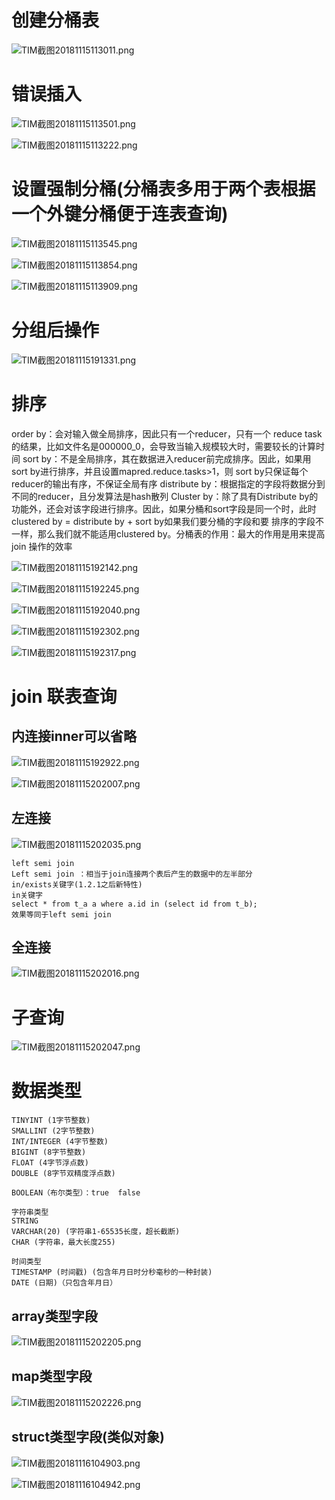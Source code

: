 # 创建分桶表

![TIM截图20181115113011.png](https://upload-images.jianshu.io/upload_images/14465950-8f3223048a6f7aac.png?imageMogr2/auto-orient/strip%7CimageView2/2/w/1240)

# 错误插入

![TIM截图20181115113501.png](https://upload-images.jianshu.io/upload_images/14465950-19e106ad47c89de3.png?imageMogr2/auto-orient/strip%7CimageView2/2/w/1240)

![TIM截图20181115113222.png](https://upload-images.jianshu.io/upload_images/14465950-c48ea3bb75a3840c.png?imageMogr2/auto-orient/strip%7CimageView2/2/w/1240)

# 设置强制分桶(分桶表多用于两个表根据一个外键分桶便于连表查询)

![TIM截图20181115113545.png](https://upload-images.jianshu.io/upload_images/14465950-c890e9efe0ca9e77.png?imageMogr2/auto-orient/strip%7CimageView2/2/w/1240)

![TIM截图20181115113854.png](https://upload-images.jianshu.io/upload_images/14465950-05a313aa65d09f9f.png?imageMogr2/auto-orient/strip%7CimageView2/2/w/1240)

![TIM截图20181115113909.png](https://upload-images.jianshu.io/upload_images/14465950-beca5a3c89ff6c8a.png?imageMogr2/auto-orient/strip%7CimageView2/2/w/1240)


# 分组后操作

![TIM截图20181115191331.png](https://upload-images.jianshu.io/upload_images/14465950-b26cb34ac68a7d27.png?imageMogr2/auto-orient/strip%7CimageView2/2/w/1240)

# 排序

order by：会对输入做全局排序，因此只有一个reducer，只有一个 reduce task的结果，比如文件名是000000_0，会导致当输入规模较大时，需要较长的计算时间
sort by：不是全局排序，其在数据进入reducer前完成排序。因此，如果用sort by进行排序，并且设置mapred.reduce.tasks>1，则 sort by只保证每个reducer的输出有序，不保证全局有序
distribute by：根据指定的字段将数据分到不同的reducer，且分发算法是hash散列
Cluster by：除了具有Distribute by的功能外，还会对该字段进行排序。因此，如果分桶和sort字段是同一个时，此时clustered by = distribute by + sort by如果我们要分桶的字段和要
排序的字段不一样，那么我们就不能适用clustered by。分桶表的作用：最大的作用是用来提高 join 操作的效率


![TIM截图20181115192142.png](https://upload-images.jianshu.io/upload_images/14465950-f51444bddf9dd04c.png?imageMogr2/auto-orient/strip%7CimageView2/2/w/1240)

![TIM截图20181115192245.png](https://upload-images.jianshu.io/upload_images/14465950-aba94a3f4c65b948.png?imageMogr2/auto-orient/strip%7CimageView2/2/w/1240)

![TIM截图20181115192040.png](https://upload-images.jianshu.io/upload_images/14465950-06609b615854a124.png?imageMogr2/auto-orient/strip%7CimageView2/2/w/1240)

![TIM截图20181115192302.png](https://upload-images.jianshu.io/upload_images/14465950-ad55cb0b14b0f311.png?imageMogr2/auto-orient/strip%7CimageView2/2/w/1240)

![TIM截图20181115192317.png](https://upload-images.jianshu.io/upload_images/14465950-08fc9fb73a820d64.png?imageMogr2/auto-orient/strip%7CimageView2/2/w/1240)

# join 联表查询

## 内连接inner可以省略 

![TIM截图20181115192922.png](https://upload-images.jianshu.io/upload_images/14465950-9eb3c8f8318ade3b.png?imageMogr2/auto-orient/strip%7CimageView2/2/w/1240)

![TIM截图20181115202007.png](https://upload-images.jianshu.io/upload_images/14465950-e156ecfd8a6f1e2d.png?imageMogr2/auto-orient/strip%7CimageView2/2/w/1240)

## 左连接

![TIM截图20181115202035.png](https://upload-images.jianshu.io/upload_images/14465950-c925560bab47fec0.png?imageMogr2/auto-orient/strip%7CimageView2/2/w/1240)

	left semi join
	Left semi join ：相当于join连接两个表后产生的数据中的左半部分
	in/exists关键字(1.2.1之后新特性)
	in关键字
	select * from t_a a where a.id in (select id from t_b); 
	效果等同于left semi join

## 全连接

![TIM截图20181115202016.png](https://upload-images.jianshu.io/upload_images/14465950-d36e75d54a17cdd8.png?imageMogr2/auto-orient/strip%7CimageView2/2/w/1240)

# 子查询

![TIM截图20181115202047.png](https://upload-images.jianshu.io/upload_images/14465950-3a03fec37f196c37.png?imageMogr2/auto-orient/strip%7CimageView2/2/w/1240)

# 数据类型 

	TINYINT (1字节整数)
	SMALLINT (2字节整数)
	INT/INTEGER (4字节整数)
	BIGINT (8字节整数)
	FLOAT (4字节浮点数)
	DOUBLE (8字节双精度浮点数)
	
	BOOLEAN（布尔类型）：true  false
	
	字符串类型
	STRING
	VARCHAR(20) (字符串1-65535长度，超长截断)
	CHAR (字符串，最大长度255)
	
	时间类型
	TIMESTAMP (时间戳) (包含年月日时分秒毫秒的一种封装)
	DATE (日期)（只包含年月日）
	
## array类型字段

![TIM截图20181115202205.png](https://upload-images.jianshu.io/upload_images/14465950-7737635981e34723.png?imageMogr2/auto-orient/strip%7CimageView2/2/w/1240)

## map类型字段

![TIM截图20181115202226.png](https://upload-images.jianshu.io/upload_images/14465950-e242ac942037b7bf.png?imageMogr2/auto-orient/strip%7CimageView2/2/w/1240)

## struct类型字段(类似对象) 

![TIM截图20181116104903.png](https://upload-images.jianshu.io/upload_images/14465950-91e61f7d1322028b.png?imageMogr2/auto-orient/strip%7CimageView2/2/w/1240)

![TIM截图20181116104942.png](https://upload-images.jianshu.io/upload_images/14465950-bb18b9c578eeee27.png?imageMogr2/auto-orient/strip%7CimageView2/2/w/1240)

